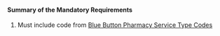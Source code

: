 #### Summary of the Mandatory Requirements

1.  Must include code from [Blue Button Pharmacy Service Type Codes](ValueSet-phrmcy-srvc-type-cd.html)
